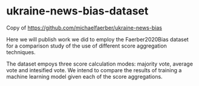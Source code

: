 # ukraine-news-bias-dataset
Copy of https://github.com/michaelfaerber/ukraine-news-bias

Here we will publish work we did to employ the Faerber2020Bias dataset for a comparison study of the use of different score aggregation techniques. 

The dataset empoys three score calculation modes: majority vote, average vote and intesified vote. We intend to compare the results of training a machine learning model given each of the score aggregations. 
